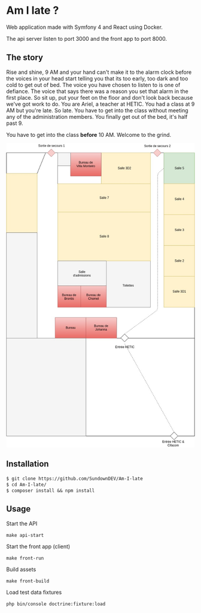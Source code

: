 # Am I late ?

Web application made with Symfony 4 and React using Docker.

The api server listen to port 3000 and the front app to port 8000.

## The story

Rise and shine, 9 AM and your hand can't make it to the alarm clock before the voices in your head start telling you that its too early, too dark and too cold to get out of bed. The voice you have chosen to listen to is one of defiance. The voice that says there was a reason you set that alarm in the first place. So sit up, put your feet on the floor and don't look back because we've got work to do. You are Ariel, a teacher at HETIC. You had a class at 9 AM but you're late. So late. You have to get into the class without meeting any of the administration members. You finally get out of the bed, it's half past 9.

You have to get into the class **before** 10 AM. Welcome to the grind.

<p align="center"><img src="./docs/plan.jpeg" /></p>

## Installation

~~~
$ git clone https://github.com/SundownDEV/Am-I-late
$ cd Am-I-late/
$ composer install && npm install
~~~

## Usage

Start the API

~~~
make api-start
~~~

Start the front app (client)

~~~
make front-run
~~~

Build assets

~~~
make front-build
~~~

Load test data fixtures

~~~
php bin/console doctrine:fixture:load
~~~